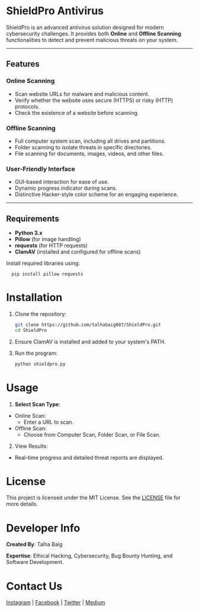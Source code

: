 # ShieldPro Antivirus

ShieldPro is an advanced antivirus solution designed for modern cybersecurity challenges. It provides both **Online** and **Offline Scanning** functionalities to detect and prevent malicious threats on your system.

---

## Features

### Online Scanning
- Scan website URLs for malware and malicious content.
- Verify whether the website uses secure (HTTPS) or risky (HTTP) protocols.
- Check the existence of a website before scanning.

### Offline Scanning
- Full computer system scan, including all drives and partitions.
- Folder scanning to isolate threats in specific directories.
- File scanning for documents, images, videos, and other files.

### User-Friendly Interface
- GUI-based interaction for ease of use.
- Dynamic progress indicator during scans.
- Distinctive Hacker-style color scheme for an engaging experience.

---

## Requirements

- **Python 3.x**
- **Pillow** (for image handling)
- **requests** (for HTTP requests)
- **ClamAV** (installed and configured for offline scans)

Install required libraries using:


      pip install pillow requests
# Installation
1) Clone the repository:
    ```bash
    git clone https://github.com/talhabaig007/ShieldPro.git
    cd ShieldPro

2) Ensure ClamAV is installed and added to your system's PATH.
3) Run the program:

    ```bash
    python shieldpro.py

# Usage

1) **Select Scan Type**:
- Online Scan:
  - Enter a URL to scan.
- Offline Scan:
  - Choose from Computer Scan, Folder Scan, or File Scan.
2) View Results:
- Real-time progress and detailed threat reports are displayed.

# License

This project is licensed under the MIT License. See the [LICENSE](License) file for more details.

# Developer Info
**Created By**: Talha Baig

**Expertise**: Ethical Hacking, Cybersecurity, Bug Bounty Hunting, and Software Development.

# Contact Us
[Instagram](https://www.instagram.com/talhabaig007/) |
[Facebook](https://www.facebook.com/p/Talha-Baig-100063795712836/) |
[Twitter](https://www.twitter.com/talhabaig007/) |
[Medium](https://medium.com/@talhabaig007/)

